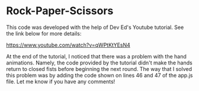 # Rock-Paper-Scissors
This code was developed with the help of Dev Ed's Youtube tutorial. See the link below for more details:

https://www.youtube.com/watch?v=qWPtKtYEsN4

At the end of the tutorial, I noticed that there was a problem with the hand animations. Namely, the code provided by the tutorial didn't make the hands return to closed fists before beginning the next round. The way that I solved this problem was by adding the code shown on lines 46 and 47 of the app.js file. Let me know if you have any comments!
